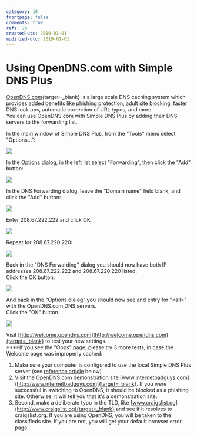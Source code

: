 ```yaml
---
category: 18
frontpage: false
comments: true
refs: 26
created-utc: 2019-01-01
modified-utc: 2019-01-01
---
```

# Using OpenDNS.com with Simple DNS Plus

[OpenDNS.com](http://www.opendns.com){target=_blank} is a large scale DNS caching system which provides added benefits like phishing protection, adult site blocking, faster DNS look ups, automatic correction of URL typos, and more.  
You can use OpenDNS.com with Simple DNS Plus by adding their DNS servers to the forwarding list.

In the main window of Simple DNS Plus, from the "Tools" menu select "Options...":

![](img/128/1.gif)

In the Options dialog, in the left list select "Forwarding", then click the "Add" button:

![](img/128/2.gif)

In the DNS Forwarding dialog, leave the "Domain name" field blank, and click the "Add" button:

![](img/128/3.gif)

Enter 208.67.222.222 and click OK:

![](img/128/4.gif)

Repeat for 208.67.220.220:

![](img/128/5.gif)

Back in the "DNS Forwarding" dialog you should now have both IP addresses 208.67.222.222 and 208.67.220.220 listed.  
Click the OK button:

![](img/128/6.gif)

And back in the "Options dialog" you should now see and entry for "&lt;all&gt;" with the OpenDNS.com DNS servers.  
Click the "OK" button.

![](img/128/7.gif)

Visit [http://welcome.opendns.com](http://welcome.opendns.com){target=_blank} to test your new settings.  
****If you see the "Oops" page, please try 3 more tests, in case the Welcome page was improperly cached:

1. Make sure your computer is configured to use the local Simple DNS Plus server (see [reference article](#kbref) below)  
2. Visit the OpenDNS.com demonstration site [www.internetbadguys.com](http://www.internetbadguys.com){target=_blank}. If you were successful in switching to OpenDNS, it should be blocked as a phishing site. Otherwise, it will tell you that it's a demonstration site.  
3. Second, make a deliberate typo in the TLD, like [www.craigslist.og](http://www.craigslist.og){target=_blank} and see if it resolves to craigslist.org. If you are using OpenDNS, you will be taken to the classifieds site. If you are not, you will get your default browser error page.

